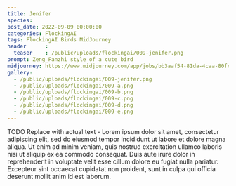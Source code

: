 ```yaml
---
title: Jenifer
species: 
post_date: 2022-09-09 00:00:00
categories: FlockingAI
tags: FlockingAI Birds MidJourney
header      :
  teaser    : /public/uploads/flockingai/009-jenifer.png
prompt: Zeng_Fanzhi style of a cute bird
midjourney: https://www.midjourney.com/app/jobs/bb3aaf54-81da-4caa-80fc-61bd58ed6b3b
gallery: 
  - /public/uploads/flockingai/009-jenifer.png
  - /public/uploads/flockingai/009-a.png
  - /public/uploads/flockingai/009-b.png
  - /public/uploads/flockingai/009-c.png
  - /public/uploads/flockingai/009-d.png
  - /public/uploads/flockingai/009-e.png
---
```


TODO Replace with actual text - Lorem ipsum dolor sit amet, consectetur adipiscing elit, sed do eiusmod tempor incididunt ut labore et dolore magna aliqua. Ut enim ad minim veniam, quis nostrud exercitation ullamco laboris nisi ut aliquip ex ea commodo consequat. Duis aute irure dolor in reprehenderit in voluptate velit esse cillum dolore eu fugiat nulla pariatur. Excepteur sint occaecat cupidatat non proident, sunt in culpa qui officia deserunt mollit anim id est laborum.
